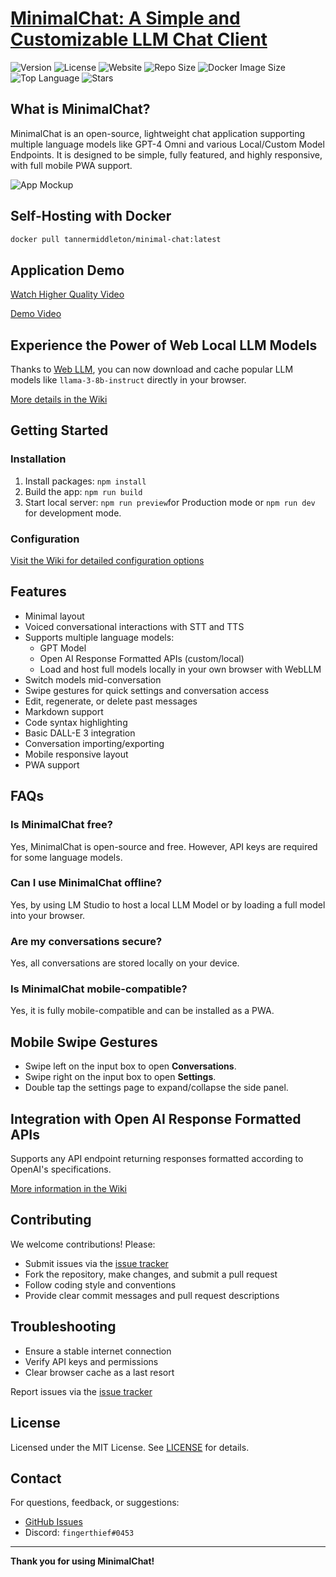 # [**MinimalChat: A Simple and Customizable LLM Chat Client**](https://minimalchat.app)

![Version](https://img.shields.io/badge/version-6.2.5-blue)
![License](https://img.shields.io/badge/license-MIT-green)
![Website](https://img.shields.io/website?url=https%3A%2F%2Fminimalchat.app)
![Repo Size](https://img.shields.io/github/repo-size/fingerthief/minimal-chat)
![Docker Image Size](https://img.shields.io/docker/image-size/tannermiddleton/minimal-chat)
![Top Language](https://img.shields.io/github/languages/top/fingerthief/minimal-chat)
![Stars](https://img.shields.io/github/stars/fingerthief/minimal-chat)

## What is MinimalChat?

MinimalChat is an open-source, lightweight chat application supporting multiple language models like GPT-4 Omni and various Local/Custom Model Endpoints. It is designed to be simple, fully featured, and highly responsive, with full mobile PWA support.

![App Mockup](https://github.com/fingerthief/minimal-chat/assets/2380471/46e9b2bc-abcc-44b5-9ff0-1019d5dc6bdf)

## Self-Hosting with Docker

```sh
docker pull tannermiddleton/minimal-chat:latest
```

## Application Demo

[Watch Higher Quality Video](https://www.youtube.com/watch?v=bO78W8MPWgE)

[Demo Video](https://github.com/fingerthief/minimal-chat/assets/2380471/e93141b7-1ee1-4dbf-a106-0d92897d899b)

## Experience the Power of Web Local LLM Models

Thanks to [Web LLM](https://github.com/mlc-ai/web-llm), you can now download and cache popular LLM models like `llama-3-8b-instruct` directly in your browser.

[More details in the Wiki](https://github.com/fingerthief/minimal-chat/wiki/Host-and-Run-Entire-LLM-Models-Directly-in-the-Browser-Locally)

## Getting Started

### Installation

1. Install packages: `npm install`
2. Build the app: `npm run build`
3. Start local server: `npm run preview`for Production mode or `npm run dev` for development mode.

### Configuration

[Visit the Wiki for detailed configuration options](https://github.com/fingerthief/minimal-chat/wiki/Configuration-Options-Explained)

## Features

- Minimal layout
- Voiced conversational interactions with STT and TTS
- Supports multiple language models:
  - GPT Model
  - Open AI Response Formatted APIs (custom/local)
  - Load and host full models locally in your own browser with WebLLM
- Switch models mid-conversation
- Swipe gestures for quick settings and conversation access
- Edit, regenerate, or delete past messages
- Markdown support
- Code syntax highlighting
- Basic DALL-E 3 integration
- Conversation importing/exporting
- Mobile responsive layout
- PWA support

## FAQs

### Is MinimalChat free?

Yes, MinimalChat is open-source and free. However, API keys are required for some language models.

### Can I use MinimalChat offline?

Yes, by using LM Studio to host a local LLM Model or by loading a full model into your browser.

### Are my conversations secure?

Yes, all conversations are stored locally on your device.

### Is MinimalChat mobile-compatible?

Yes, it is fully mobile-compatible and can be installed as a PWA.

## Mobile Swipe Gestures

- Swipe left on the input box to open **Conversations**.
- Swipe right on the input box to open **Settings**.
- Double tap the settings page to expand/collapse the side panel.

## Integration with Open AI Response Formatted APIs

Supports any API endpoint returning responses formatted according to OpenAI's specifications.

[More information in the Wiki](https://github.com/fingerthief/minimal-chat/wiki/Open-AI-Formatted-Response-APIs)

## Contributing

We welcome contributions! Please:

- Submit issues via the [issue tracker](https://github.com/fingerthief/minimal-chat/issues)
- Fork the repository, make changes, and submit a pull request
- Follow coding style and conventions
- Provide clear commit messages and pull request descriptions

## Troubleshooting

- Ensure a stable internet connection
- Verify API keys and permissions
- Clear browser cache as a last resort

Report issues via the [issue tracker](https://github.com/fingerthief/minimal-chat/issues)

## License

Licensed under the MIT License. See [LICENSE](LICENSE) for details.

## Contact

For questions, feedback, or suggestions:

- [GitHub Issues](https://github.com/fingerthief/minimal-chat/issues)
- Discord: `fingerthief#0453`

---

**Thank you for using MinimalChat!**
